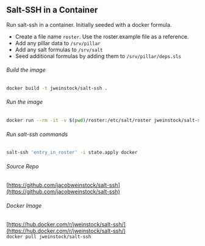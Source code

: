 ## Salt-SSH in a Container
Run salt-ssh in a container. Initially seeded with a docker formula.
* Create a file name `roster`. Use the roster.example file as a reference.
* Add any pillar data to `/srv/pillar`
* Add any salt formulas to `/srv/salt`
* Seed additional formulas by adding them to `/srv/pillar/deps.sls`

###### Build the image
```bash
docker build -t jweinstock/salt-ssh .
```
###### Run the image
```bash
docker run --rm -it -v $(pwd)/roster:/etc/salt/roster jweinstock/salt-ssh
```
###### Run salt-ssh commands
```sh
salt-ssh 'entry_in_roster' -i state.apply docker
```     

###### Source Repo
[https://github.com/jacobweinstock/salt-ssh](https://github.com/jacobweinstock/salt-ssh)

###### Docker Image
[https://hub.docker.com/r/jweinstock/salt-ssh/](https://hub.docker.com/r/jweinstock/salt-ssh/)    
`docker pull jweinstock/salt-ssh`
